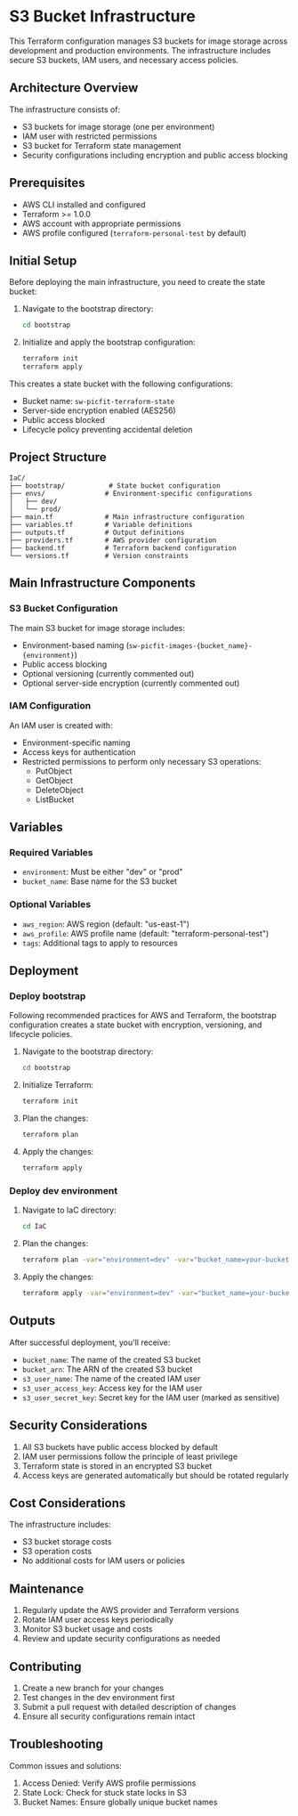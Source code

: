 # S3 Bucket Infrastructure

This Terraform configuration manages S3 buckets for image storage across development and production environments. The infrastructure includes secure S3 buckets, IAM users, and necessary access policies.

## Architecture Overview

The infrastructure consists of:
- S3 buckets for image storage (one per environment)
- IAM user with restricted permissions
- S3 bucket for Terraform state management
- Security configurations including encryption and public access blocking

## Prerequisites

- AWS CLI installed and configured
- Terraform >= 1.0.0
- AWS account with appropriate permissions
- AWS profile configured (`terraform-personal-test` by default)

## Initial Setup

Before deploying the main infrastructure, you need to create the state bucket:

1. Navigate to the bootstrap directory:
   ```bash
   cd bootstrap
   ```

2. Initialize and apply the bootstrap configuration:
   ```bash
   terraform init
   terraform apply
   ```

This creates a state bucket with the following configurations:
- Bucket name: `sw-picfit-terraform-state`
- Server-side encryption enabled (AES256)
- Public access blocked
- Lifecycle policy preventing accidental deletion

## Project Structure

```
IaC/
├── bootstrap/           # State bucket configuration
├── envs/               # Environment-specific configurations
│   ├── dev/           
│   └── prod/          
├── main.tf             # Main infrastructure configuration
├── variables.tf        # Variable definitions
├── outputs.tf          # Output definitions
├── providers.tf        # AWS provider configuration
├── backend.tf          # Terraform backend configuration
└── versions.tf         # Version constraints
```

## Main Infrastructure Components

### S3 Bucket Configuration
The main S3 bucket for image storage includes:
- Environment-based naming (`sw-picfit-images-{bucket_name}-{environment}`)
- Public access blocking
- Optional versioning (currently commented out)
- Optional server-side encryption (currently commented out)

### IAM Configuration
An IAM user is created with:
- Environment-specific naming
- Access keys for authentication
- Restricted permissions to perform only necessary S3 operations:
  - PutObject
  - GetObject
  - DeleteObject
  - ListBucket

## Variables

### Required Variables
- `environment`: Must be either "dev" or "prod"
- `bucket_name`: Base name for the S3 bucket

### Optional Variables
- `aws_region`: AWS region (default: "us-east-1")
- `aws_profile`: AWS profile name (default: "terraform-personal-test")
- `tags`: Additional tags to apply to resources

## Deployment

### Deploy bootstrap
Following recommended practices for AWS and Terraform, the bootstrap configuration creates a state bucket with encryption, versioning, and lifecycle policies.

1. Navigate to the bootstrap directory:
   ```bash
   cd bootstrap
   ```

2. Initialize Terraform:
   ```bash
   terraform init
   ```
3. Plan the changes:
   ```bash
   terraform plan
   ```

4. Apply the changes:
   ```bash
   terraform apply
   ```

### Deploy dev environment
1. Navigate to IaC directory:
   ```bash
   cd IaC
   ```

2. Plan the changes:
   ```bash
   terraform plan -var="environment=dev" -var="bucket_name=your-bucket-name"
   ```

3. Apply the changes:
   ```bash
   terraform apply -var="environment=dev" -var="bucket_name=your-bucket-name"
   ```

## Outputs

After successful deployment, you'll receive:
- `bucket_name`: The name of the created S3 bucket
- `bucket_arn`: The ARN of the created S3 bucket
- `s3_user_name`: The name of the created IAM user
- `s3_user_access_key`: Access key for the IAM user
- `s3_user_secret_key`: Secret key for the IAM user (marked as sensitive)

## Security Considerations

1. All S3 buckets have public access blocked by default
2. IAM user permissions follow the principle of least privilege
3. Terraform state is stored in an encrypted S3 bucket
4. Access keys are generated automatically but should be rotated regularly

## Cost Considerations

The infrastructure includes:
- S3 bucket storage costs
- S3 operation costs
- No additional costs for IAM users or policies

## Maintenance

1. Regularly update the AWS provider and Terraform versions
2. Rotate IAM user access keys periodically
3. Monitor S3 bucket usage and costs
4. Review and update security configurations as needed

## Contributing

1. Create a new branch for your changes
2. Test changes in the dev environment first
3. Submit a pull request with detailed description of changes
4. Ensure all security configurations remain intact

## Troubleshooting

Common issues and solutions:
1. Access Denied: Verify AWS profile permissions
2. State Lock: Check for stuck state locks in S3
3. Bucket Names: Ensure globally unique bucket names